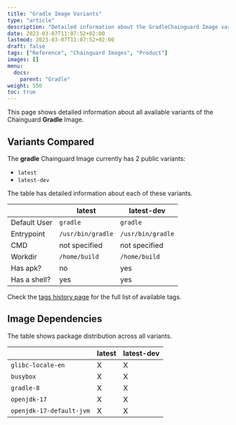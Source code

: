 ```yaml
---
title: "Gradle Image Variants"
type: "article"
description: "Detailed information about the GradleChainguard Image variants"
date: 2023-03-07T11:07:52+02:00
lastmod: 2023-03-07T11:07:52+02:00
draft: false
tags: ["Reference", "Chainguard Images", "Product"]
images: []
menu:
  docs:
    parent: "Gradle"
weight: 550
toc: true
---
```


This page shows detailed information about all available variants of the Chainguard **Gradle** Image.

## Variants Compared
The **gradle** Chainguard Image currently has 2 public variants: 

- `latest`
- `latest-dev`

The table has detailed information about each of these variants.

|              | latest            | latest-dev        |
|--------------|-------------------|-------------------|
| Default User | `gradle`          | `gradle`          |
| Entrypoint   | `/usr/bin/gradle` | `/usr/bin/gradle` |
| CMD          | not specified     | not specified     |
| Workdir      | `/home/build`     | `/home/build`     |
| Has apk?     | no                | yes               |
| Has a shell? | yes               | yes               |

Check the [tags history page](/chainguard/chainguard-images/reference/gradle/tags_history/) for the full list of available tags.
## Image Dependencies
The table shows package distribution across all variants.

|                          | latest | latest-dev |
|--------------------------|--------|------------|
| `glibc-locale-en`        | X      | X          |
| `busybox`                | X      | X          |
| `gradle-8`               | X      | X          |
| `openjdk-17`             | X      | X          |
| `openjdk-17-default-jvm` | X      | X          |
